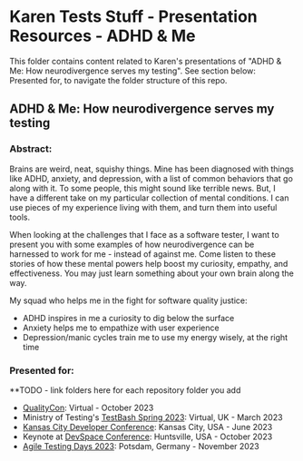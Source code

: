 # Karen Tests Stuff - Presentation Resources - ADHD & Me

This folder contains content related to Karen's presentations of "ADHD & Me: How neurodivergence serves my testing". See section below: Presented for, to navigate the folder structure of this repo.

## ADHD & Me: How neurodivergence serves my testing

### Abstract:

Brains are weird, neat, squishy things. Mine has been diagnosed with things like ADHD, anxiety, and depression, with a list of common behaviors that go along with it. To some people, this might sound like terrible news. But, I have a different take on my particular collection of mental conditions. I can use pieces of my experience living with them, and turn them into useful tools.

When looking at the challenges that I face as a software tester, I want to present you with some examples of how neurodivergence can be harnessed to work for me - instead of against me. Come listen to these stories of how these mental powers help boost my curiosity, empathy, and effectiveness. You may just learn something about your own brain along the way.

My squad who helps me in the fight for software quality justice:

- ADHD inspires in me a curiosity to dig below the surface
- Anxiety helps me to empathize with user experience
- Depression/manic cycles train me to use my energy wisely, at the right time

### Presented for:

\*\*TODO - link folders here for each repository folder you add

- [QualityCon](https://qualitycon.tech/): Virtual - October 2023
- Ministry of Testing's [TestBash Spring 2023](https://www.ministryoftesting.com/events/testbash-spring-2023): Virtual, UK - March 2023
- [Kansas City Developer Conference](https://www.kcdc.info/): Kansas City, USA - June 2023
- Keynote at [DevSpace Conference](https://www.devspaceconf.com/): Huntsville, USA - October 2023
- [Agile Testing Days 2023](https://github.com/KarenTestsStuff/PresentationResources/tree/main/ADHD_%26_Me/Agile_Testing_Days_2023#readme): Potsdam, Germany - November 2023
